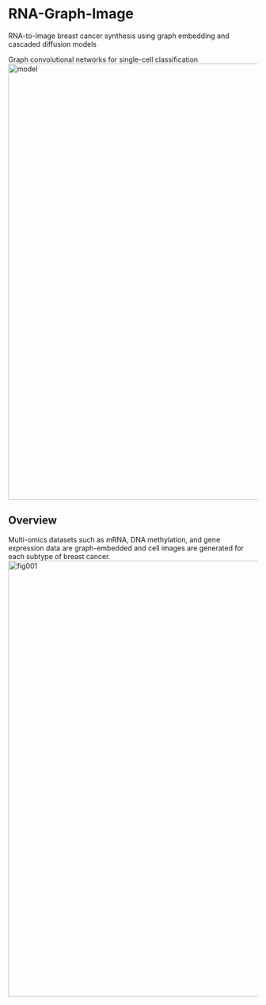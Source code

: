 # RNA-Graph-Image
RNA-to-Image breast cancer synthesis using graph embedding and cascaded diffusion models

Graph convolutional networks for single-cell classification
<img width="881" alt="model" src="https://github.com/HyunSBong/RNA-Graph-Image/assets/69189272/719d01e4-5e3d-4b54-ae40-b09fbdced44f">


Overview
----------

Multi-omics datasets such as mRNA, DNA methylation, and gene expression data are graph-embedded and cell images are generated for each subtype of breast cancer.
<img width="881" alt="fig001" src="https://github.com/HyunSBong/RNA-Graph-Image/assets/69189272/05d064de-ced5-4ae9-a285-7b978d1ee4f0">
